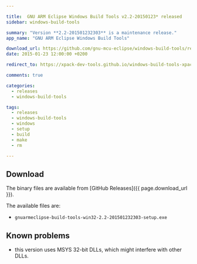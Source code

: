 ```yaml
---

title:  GNU ARM Eclipse Windows Build Tools v2.2-20150123* released
sidebar: windows-build-tools

summary: "Version **2.2-201501232303** is a maintenance release."
app_name: "GNU ARM Eclipse Windows Build Tools"

download_url: https://github.com/gnu-mcu-eclipse/windows-build-tools/releases/tag/v2.2/
date: 2015-01-23 12:00:00 +0200

redirect_to: https://xpack-dev-tools.github.io/windows-build-tools-xpack/blog/2015/01/23/windows-build-tools-v2.2-20150123-released/

comments: true

categories:
  - releases
  - windows-build-tools

tags:
  - releases
  - windows-build-tools
  - windows
  - setup
  - build
  - make
  - rm

---
```


## Download

The binary files are available from [GitHub Releases]({{ page.download_url }}).

The available files are:

- `gnuarmeclipse-build-tools-win32-2.2-201501232303-setup.exe`

## Known problems

* this version uses MSYS 32-bit DLLs, which might interfere with other DLLs.

